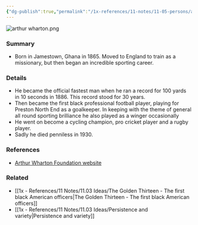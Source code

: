 ```yaml
---
{"dg-publish":true,"permalink":"/1x-references/11-notes/11-05-persons/arthur-wharton/","title":"Arthur Wharton","created":"2024-10-30T16:42:40.278+03:00","updated":"2024-10-30T16:42:40.278+03:00"}
---
```


![arthur wharton.png](/img/user/1x%20-%20References/11%20Notes/11.05%20Persons/arthur%20wharton.png)
### Summary
- Born in Jamestown, Ghana in 1865. Moved to England to train as a missionary, but then began an incredible sporting career.

### Details
- He became the official fastest man when he ran a record for 100 yards in 10 seconds in 1886. This record stood for 30 years.
- Then became the first black professional football player, playing for Preston North End as a goalkeeper. In keeping with the theme of general all round sporting brilliance he also played as a winger occasionally
- He went on become a cycling champion, pro cricket player and a rugby player.
- Sadly he died penniless in 1930.

### References
- [Arthur Wharton Foundation website](https://arthurwhartonfoundation.org/footballer/)

### Related
- [[1x - References/11 Notes/11.03 Ideas/The Golden Thirteen - The first black American officers\|The Golden Thirteen - The first black American officers]]
- [[1x - References/11 Notes/11.03 Ideas/Persistence and variety\|Persistence and variety]]
